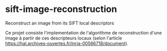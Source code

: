 # sift-image-reconstruction
Reconstruct an image from its SIFT local descriptors

Ce projet consiste l'implementation de l'algorithme de reconstruction d'une image à partir de ces descripteurs locaux (selon l'article https://hal.archives-ouvertes.fr/inria-00566718/document).
